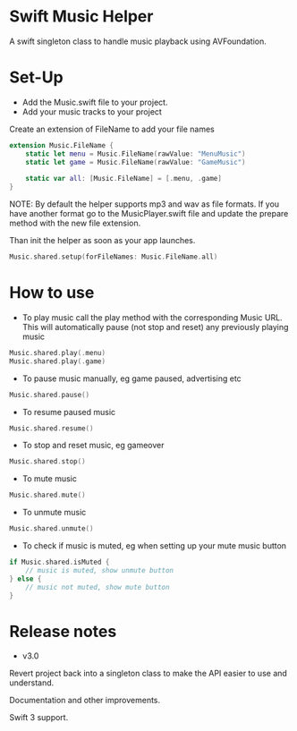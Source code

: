 # Swift Music Helper

A swift singleton class to handle music playback using AVFoundation.

# Set-Up

- Add the Music.swift file to your project.
- Add your music tracks to your project


Create an extension of FileName to add your file names

```swift
extension Music.FileName {
    static let menu = Music.FileName(rawValue: "MenuMusic")
    static let game = Music.FileName(rawValue: "GameMusic")
    
    static var all: [Music.FileName] = [.menu, .game]
}
```

NOTE: By default the helper supports mp3 and wav as file formats. If you have another format go to the MusicPlayer.swift file and update the prepare method with the new file extension.

Than init the helper as soon as your app launches. 

```swift
Music.shared.setup(forFileNames: Music.FileName.all)
```

# How to use

- To play music call the play method with the corresponding Music URL. This will automatically pause (not stop and reset) any previously playing music
```swift
Music.shared.play(.menu)
Music.shared.play(.game)
```

- To pause music manually, eg game paused, advertising etc
```swift
Music.shared.pause()
```

- To resume paused music
```swift
Music.shared.resume()
```

- To stop and reset music, eg gameover
```swift
Music.shared.stop()
```

- To mute music
```swift
Music.shared.mute()
```

- To unmute music
```swift
Music.shared.unmute()
```

- To check if music is muted, eg when setting up your mute music button
```swift
if Music.shared.isMuted {
    // music is muted, show unmute button
} else {
    // music not muted, show mute button
}
```

# Release notes

- v3.0

Revert project back into a singleton class to make the API easier to use and understand.

Documentation and other improvements.

Swift 3 support.

